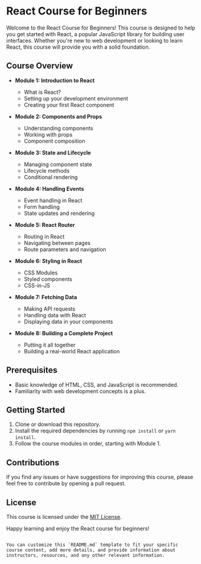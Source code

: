 
# React Course for Beginners

Welcome to the React Course for Beginners! This course is designed to help you get started with React, a popular JavaScript library for building user interfaces. Whether you're new to web development or looking to learn React, this course will provide you with a solid foundation.

## Course Overview

- **Module 1: Introduction to React**
  - What is React?
  - Setting up your development environment
  - Creating your first React component

- **Module 2: Components and Props**
  - Understanding components
  - Working with props
  - Component composition

- **Module 3: State and Lifecycle**
  - Managing component state
  - Lifecycle methods
  - Conditional rendering

- **Module 4: Handling Events**
  - Event handling in React
  - Form handling
  - State updates and rendering

- **Module 5: React Router**
  - Routing in React
  - Navigating between pages
  - Route parameters and navigation

- **Module 6: Styling in React**
  - CSS Modules
  - Styled components
  - CSS-in-JS

- **Module 7: Fetching Data**
  - Making API requests
  - Handling data with React
  - Displaying data in your components

- **Module 8: Building a Complete Project**
  - Putting it all together
  - Building a real-world React application

## Prerequisites

- Basic knowledge of HTML, CSS, and JavaScript is recommended.
- Familiarity with web development concepts is a plus.

## Getting Started

1. Clone or download this repository.
2. Install the required dependencies by running `npm install` or `yarn install`.
3. Follow the course modules in order, starting with Module 1.

## Contributions

If you find any issues or have suggestions for improving this course, please feel free to contribute by opening a pull request.

## License

This course is licensed under the [MIT License](LICENSE).

Happy learning and enjoy the React course for beginners!
```

You can customize this `README.md` template to fit your specific course content, add more details, and provide information about instructors, resources, and any other relevant information.